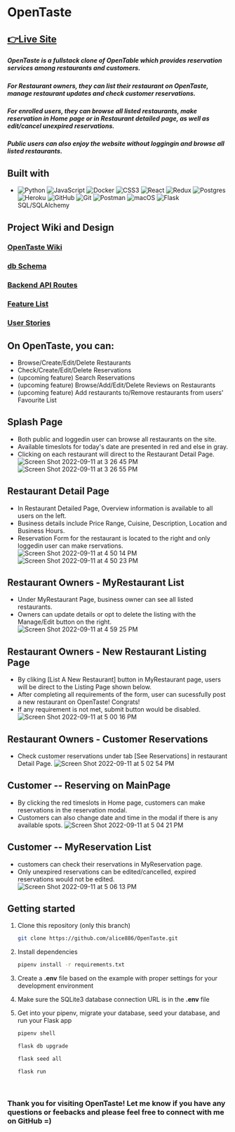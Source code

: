 # OpenTaste

## [👉Live Site](https://opentaste.herokuapp.com/)
##### OpenTaste is a fullstack clone of OpenTable which provides reservation services among restaurants and customers. 
##### For Restaurant owners, they can list their restaurant on OpenTaste, manage restaurant updates and check customer reservations. 
##### For enrolled users, they can browse all listed restaurants, make reservation in Home page or in Restaurant detailed page, as well as edit/cancel unexpired reservations.
##### Public users can also enjoy the website without loggingin and browse all listed restaurants. 

## Built with
* ![Python](https://img.shields.io/badge/python-3670A0?style=for-the-badge&logo=python&logoColor=ffdd54)
 ![JavaScript](https://img.shields.io/badge/javascript-%23323330.svg?style=for-the-badge&logo=javascript&logoColor=%23F7DF1E)
 ![Docker](https://img.shields.io/badge/docker-%230db7ed.svg?style=for-the-badge&logo=docker&logoColor=white)
 ![CSS3](https://img.shields.io/badge/css3-%231572B6.svg?style=for-the-badge&logo=css3&logoColor=white)
 ![React](https://img.shields.io/badge/react-%2320232a.svg?style=for-the-badge&logo=react&logoColor=%2361DAFB)
  ![Redux](https://img.shields.io/badge/redux-%23593d88.svg?style=for-the-badge&logo=redux&logoColor=white)
 ![Postgres](https://img.shields.io/badge/postgres-%23316192.svg?style=for-the-badge&logo=postgresql&logoColor=white)
 ![Heroku](https://img.shields.io/badge/heroku-%23430098.svg?style=for-the-badge&logo=heroku&logoColor=white)
  ![GitHub](https://img.shields.io/badge/github-%23121011.svg?style=for-the-badge&logo=github&logoColor=white)
 ![Git](https://img.shields.io/badge/git-%23F05033.svg?style=for-the-badge&logo=git&logoColor=white)
 ![Postman](https://img.shields.io/badge/Postman-FF6C37?style=for-the-badge&logo=postman&logoColor=white)
 ![macOS](https://img.shields.io/badge/mac%20os-000000?style=for-the-badge&logo=macos&logoColor=F0F0F0)
 ![Flask](https://img.shields.io/badge/flask-%23000.svg?style=for-the-badge&logo=flask&logoColor=white) 
 SQL/SQLAlchemy
 
## Project Wiki and Design
### [OpenTaste Wiki](https://github.com/alice886/OpenTaste/wiki)
### [db Schema](https://github.com/alice886/OpenTaste/wiki/DB-Schema)
### [Backend API Routes](https://github.com/alice886/OpenTaste/wiki/Backend-API-Routes)
### [Feature List](https://github.com/alice886/OpenTaste/wiki/Features-List)
### [User Stories](https://github.com/alice886/OpenTaste/wiki/User-Stories)


## On OpenTaste, you can:
* Browse/Create/Edit/Delete Restaurants
* Check/Create/Edit/Delete Reservations
* (upcoming feature) Search Reservations
* (upcoming feature) Browse/Add/Edit/Delete Reviews on Restaurants
* (upcoming feature) Add restaurants to/Remove restaurants from users' Favourite List

## Splash Page
* Both public and loggedin user can browse all restaurants on the site.
* Available timeslots for today's date are presented in red and else in gray.
* Clicking on each restaurant will direct to the Restaurant Detail Page.
![Screen Shot 2022-09-11 at 3 26 45 PM](https://user-images.githubusercontent.com/93701088/189551475-20907a2e-9fbb-41ff-8d29-fc959f96c355.png)
![Screen Shot 2022-09-11 at 3 26 55 PM](https://user-images.githubusercontent.com/93701088/189554096-8b84eda0-5997-467b-849e-509c79261871.png)


## Restaurant Detail Page
* In Restaurant Detailed Page, Overview information is available to all users on the left.
* Business details include Price Range, Cuisine, Description, Location and Business Hours.
* Reservation Form for the restaurant is located to the right and only loggedin user can make rservations.
![Screen Shot 2022-09-11 at 4 50 14 PM](https://user-images.githubusercontent.com/93701088/189554180-dc043bf1-fbb2-4753-8de7-c91265498686.png)
![Screen Shot 2022-09-11 at 4 50 23 PM](https://user-images.githubusercontent.com/93701088/189554184-1c98f447-b05f-4f1a-8231-f1c2a873f5bb.png)

## Restaurant Owners - MyRestaurant List
* Under MyRestaurant Page, business owner can see all listed restaurants.
* Owners can update details or opt to delete the listing with the Manage/Edit button on the right.
![Screen Shot 2022-09-11 at 4 59 25 PM](https://user-images.githubusercontent.com/93701088/189554592-003e356a-c345-4159-a396-9c02efb5cfe0.png)

## Restaurant Owners - New Restaurant Listing Page
* By cliking [List A New Restaurant] button in MyRestaurant page, users will be direct to the Listing Page shown below.
* After completing all requirements of the form, user can sucessfully post a new restaurant on OpenTaste! Congrats!
* If any requirement is not met, submit button would be disabled.
![Screen Shot 2022-09-11 at 5 00 16 PM](https://user-images.githubusercontent.com/93701088/189554632-1f6cf396-6912-4635-a22b-db957c5268b0.png)

## Restaurant Owners - Customer Reservations
* Check customer reservations under tab [See Reservations] in restaurant Detail Page.
![Screen Shot 2022-09-11 at 5 02 54 PM](https://user-images.githubusercontent.com/93701088/189554720-9f9822fd-bbef-4836-b9bc-3d2f581955b8.png)

## Customer -- Reserving on MainPage
* By clicking the red timeslots in Home page, customers can make reservations in the reservation modal.
* Customers can also change date and time in the modal if there is any available spots.
![Screen Shot 2022-09-11 at 5 04 21 PM](https://user-images.githubusercontent.com/93701088/189554808-7866b4e4-95a9-4e3b-8a56-84e1a001aa82.png)

## Customer -- MyReservation List
* customers can check their reservations in MyReservation page.
* Only unexpired reservations can be edited/cancelled, expired reservations would not be edited.
![Screen Shot 2022-09-11 at 5 06 13 PM](https://user-images.githubusercontent.com/93701088/189554877-f457b4ae-e438-41ba-ab8b-07a601eabe14.png)

## Getting started
1. Clone this repository (only this branch)

   ```bash
   git clone https://github.com/alice886/OpenTaste.git
   ```

2. Install dependencies

      ```bash
      pipenv install -r requirements.txt
      ```

3. Create a **.env** file based on the example with proper settings for your
   development environment
4. Make sure the SQLite3 database connection URL is in the **.env** file

5. Get into your pipenv, migrate your database, seed your database, and run your Flask app

   ```bash
   pipenv shell
   ```

   ```bash
   flask db upgrade
   ```

   ```bash
   flask seed all
   ```

   ```bash
   flask run
   ```

<br>


### Thank you for visiting OpenTaste! Let me know if you have any questions or feebacks and please feel free to connect with me on GitHub =)
